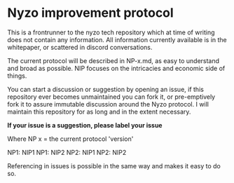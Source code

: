 # Nyzo improvement protocol

This is a frontrunner to the nyzo tech repository which at time of writing does not contain any information. All information currently available is in the whitepaper, or scattered in discord conversations.

The current protocol will be described in NP-x.md, as easy to understand and broad as possible.
NIP focuses on the intricacies and economic side of things.

You can start a discussion or suggestion by opening an issue, if this repository ever becomes unmaintained you can fork it, or pre-emptively fork it to assure immutable discussion around the Nyzo protocol. I will maintain this repository for as long and in the extent necessary.

**If your issue is a suggestion, please label your issue**

Where NP x = the current protocol 'version'

NP1: NIP1
NP1: NIP2
NP2: NIP1
NP2: NIP2

Referencing in issues is possible in the same way and makes it easy to do so.
